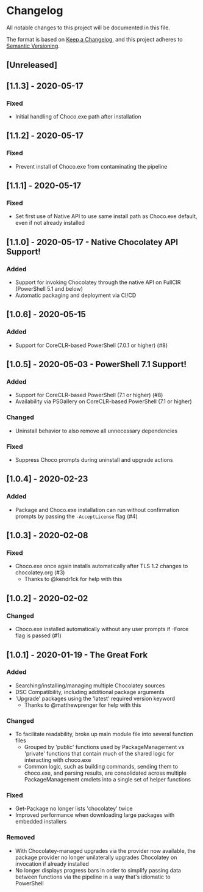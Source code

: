 # Changelog
All notable changes to this project will be documented in this file.

The format is based on [Keep a Changelog](https://keepachangelog.com/en/1.0.0/), and this project adheres to [Semantic Versioning](https://semver.org/spec/v2.0.0.html).

## [Unreleased]

## [1.1.3] - 2020-05-17
### Fixed
* Initial handling of Choco.exe path after installation

## [1.1.2] - 2020-05-17
### Fixed
* Prevent install of Choco.exe from contaminating the pipeline

## [1.1.1] - 2020-05-17
### Fixed
* Set first use of Native API to use same install path as Choco.exe default, even if not already installed

## [1.1.0] - 2020-05-17 - Native Chocolatey API Support!
### Added
* Support for invoking Chocolatey through the native API on FullClR (PowerShell 5.1 and below)
* Automatic packaging and deployment via CI/CD

## [1.0.6] - 2020-05-15
### Added
* Support for CoreCLR-based PowerShell (7.0.1 or higher) (#8)

## [1.0.5] - 2020-05-03 - PowerShell 7.1 Support!
### Added
* Support for CoreCLR-based PowerShell (7.1 or higher) (#8)
* Availability via PSGallery on CoreCLR-based PowerShell (7.1 or higher)
### Changed
* Uninstall behavior to also remove all unnecessary dependencies
### Fixed
* Suppress Choco prompts during uninstall and upgrade actions

## [1.0.4] - 2020-02-23
### Added
* Package and Choco.exe installation can run without confirmation prompts by passing the `-AcceptLicense` flag (#4)

## [1.0.3] - 2020-02-08
### Fixed
* Choco.exe once again installs automatically after TLS 1.2 changes to chocolatey.org (#3)
  * Thanks to @kendr1ck for help with this

## [1.0.2] - 2020-02-02
### Changed
* Choco.exe installed automatically without any user prompts if -Force flag is passed (#1)

## [1.0.1] - 2020-01-19 - The Great Fork
### Added
* Searching/installing/managing multiple Chocolatey sources
* DSC Compatibility, including additional package arguments
* 'Upgrade' packages using the 'latest' required version keyword
  * Thanks to @matthewprenger for help with this

### Changed
* To facilitate readability, broke up main module file into several function files
  * Grouped by 'public' functions used by PackageManagement vs 'private' functions that contain much of the shared logic for interacting with choco.exe
  * Common logic, such as building commands, sending them to choco.exe, and parsing results, are consolidated across multiple PackageManagement cmdlets into a single set of helper functions

### Fixed
* Get-Package no longer lists 'chocolatey' twice
* Improved performance when downloading large packages with embedded installers

### Removed
* With Chocolatey-managed upgrades via the provider now available, the package provider no longer unilaterally upgrades Chocolatey on invocation if already installed
* No longer displays progress bars in order to simplify passing data between functions via the pipeline in a way that's idiomatic to PowerShell
